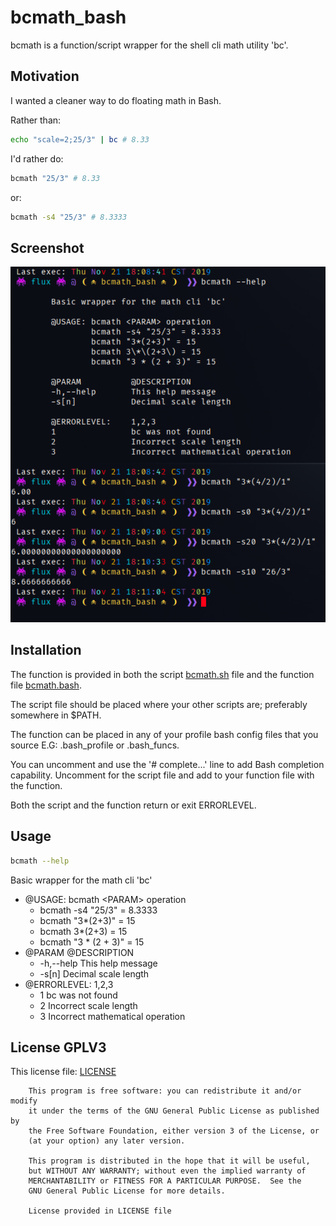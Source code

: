 # bcmath_bash

bcmath is a function/script wrapper for the shell cli math utility 'bc'.

## Motivation

I wanted a cleaner way to do floating math in Bash.

Rather than:

```Bash
echo "scale=2;25/3" | bc # 8.33
```

I'd rather do:

```Bash
bcmath "25/3" # 8.33
```

or:

```Bash
bcmath -s4 "25/3" # 8.3333
```

## Screenshot

![alt text](images/bcmath_info.png "BCMATH SCREEN")

## Installation

The function is provided in both the script [bcmath.sh](bcmath.sh) file and the function file [bcmath.bash](bcmath.bash).

The script file should be placed where your other scripts are; preferably somewhere in $PATH.

The function can be placed in any of your profile bash config files that you source E.G: .bash_profile or .bash_funcs.

You can uncomment and use the '# complete...' line to add Bash completion capability. Uncomment for the script file and add to your function file with the function.

Both the script and the function return or exit ERRORLEVEL.

## Usage

```Bash
bcmath --help

```

Basic wrapper for the math cli 'bc'

- @USAGE: bcmath \<PARAM\> operation
  - bcmath -s4 "25/3" = 8.3333
  - bcmath "3*(2+3)" = 15
  - bcmath 3\*\(2+3\) = 15
  - bcmath "3 * (2 + 3)" = 15
- @PARAM @DESCRIPTION
  - -h,--help This help message
  - -s[n] Decimal scale length
- @ERRORLEVEL: 1,2,3
  - 1 bc was not found
  - 2 Incorrect scale length
  - 3 Incorrect mathematical operation

## License GPLV3

This license file: [LICENSE](LICENSE "GPLV3 License File")

```LICENSE
    This program is free software: you can redistribute it and/or modify
    it under the terms of the GNU General Public License as published by
    the Free Software Foundation, either version 3 of the License, or
    (at your option) any later version.

    This program is distributed in the hope that it will be useful,
    but WITHOUT ANY WARRANTY; without even the implied warranty of
    MERCHANTABILITY or FITNESS FOR A PARTICULAR PURPOSE.  See the
    GNU General Public License for more details.

    License provided in LICENSE file

```
